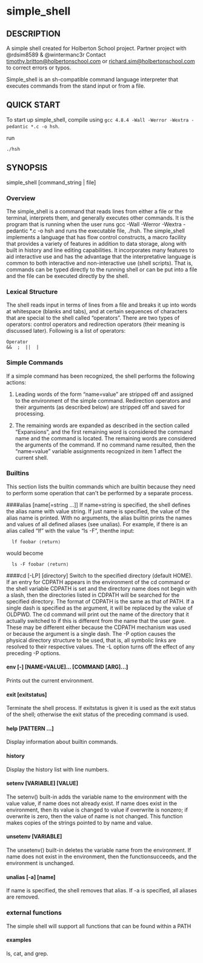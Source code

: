 # simple_shell

## DESCRIPTION
A simple shell created for Holberton School project. Partner project with @rdsim8589 &amp; @wintermanc3r
Contact timothy.britton@holbertonschool.com or richard.sim@holbertonschool.com to correct errors or typos.

Simple_shell is an sh-compatible command language interpreter that executes commands from the stand input or from a file.

## QUICK START
To start up simple_shell, compile using `gcc 4.8.4 -Wall -Werror -Wextra -pedantic *.c -o hsh`.

run
```
./hsh

```
## SYNOPSIS
simple_shell [command_string | file]

### Overview
The simple_shell is a command that reads lines from either a file or the terminal, interprets them, and generally executes other commands.  It is the program that is running when the user runs gcc -Wall -Werror -Wextra -pedantic *.c -o hsh and runs the executable file, ./hsh. The simple_shell implements a language that has flow control constructs, a macro facility that provides a variety of features in addition to data storage, along with built in history and line editing capabilities.  It incorporates many features to aid interactive use and has the advantage that the interpretative language is common to both interactive and non-interactive use (shell scripts).  That is, commands can be typed directly to the running shell or can be put into a file and the file can be executed directly by the shell.

### Lexical Structure
The shell reads input in terms of lines from a file and breaks it up into words at whitespace (blanks and tabs), and at certain sequences of characters that are special to the shell called “operators”.  There are two types of operators: control operators and redirection operators (their meaning is discussed later). Following is a list of operators:

    Operator
	&&  ;  ||  |


### Simple Commands
 If a simple command has been recognized, the shell performs the following actions:

 1.   Leading words of the form “name=value” are stripped off and assigned to the environment of the simple command.  Redirection operators and their arguments (as described below) are stripped off and saved for processing.

 2.   The remaining words are expanded as described in the section called “Expansions”, and the first remaining word is considered the command name and the command is located.  The remaining words are considered the arguments of the command.  If no command name resulted, then the “name=value” variable assignments recognized in item 1 affect the current shell.


### Builtins
This section lists the builtin commands which are builtin because they need to perform some operation that can't be performed by a separate process. 

####alias [name[=string ...]]
If name=string is specified, the shell defines the alias name with value string.  If just name is specified, the value of the alias name is printed.  With no arguments, the alias builtin prints the names and values of all defined aliases (see unalias).
For example, if there is an alias called “lf” with the value “ls -F”, thenthe input:

      lf foobar ⟨return⟩

would become

      ls -F foobar ⟨return⟩

####cd [-LP] [directory]
Switch to the specified directory (default HOME).  If an entry for CDPATH appears in the environment of the cd command or the shell variable CDPATH is set and the directory name does not begin with a slash, then the directories listed in CDPATH will be searched for the specified directory.  The format of CDPATH is the same as that of PATH.  If a single dash is specified as the argument, it will be replaced by the value of OLDPWD.  The cd command will print out the name of the directory that it actually switched to if this is different from the name that the user gave.  These may be different either because the CDPATH mechanism was used or because the argument is a single dash.  The -P option causes the physical directory structure to be used, that is, all symbolic links are resolved to their respective values.  The -L option turns off the effect of any preceding -P options.


#### env  [-] [NAME=VALUE]... [COMMAND [ARG]...]
Prints out the current environment.

#### exit [exitstatus]
Terminate the shell process.  If exitstatus is given it is used as the exit status of the shell; otherwise the exit status of the preceding command is used.

#### help [PATTERN ...]
Display information about builtin commands.

#### history
Display the history list with line numbers.

#### setenv [VARIABLE] [VALUE]
The setenv() built-in adds the variable name to the environment with the value value, if name does not already exist. If name does exist in the environment, then its value is changed to value if overwrite is nonzero; if overwrite is zero, then the value of name is not changed. This function makes copies of the strings pointed to by name and value.

#### unsetenv [VARIABLE]
The unsetenv() built-in deletes the variable name from the environment. If name does not exist in the environment, then the functionsucceeds, and the environment is unchanged.

#### unalias [-a] [name]
If name is specified, the shell removes that alias.  If -a is specified, all aliases are removed.


### external functions
The simple shell will support all functions that can be found within a PATH

#### examples
ls, cat, and grep.
